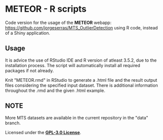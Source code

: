 # METEOR - R scripts
Code version for the usage of the **METEOR** webapp: https://github.com/jorgeserras/MTS_OutlierDetection using R code, instead of a Shiny application.

## Usage

It is advice the use of RStudio IDE and R version of atleast 3.5.2, due to the installation process.
The script will automatically install all required packages if not already.

Knit "METEOR.rmd" in RStudio to generate a .html file and the result output files considering the specified input dataset. There is additional information throughout the .rmd and the given .html example.

## NOTE

More MTS datasets are available in the current repository in the "data" branch.

Licensed under the **[GPL-3.0 License](https://www.gnu.org/licenses/gpl-3.0.html)**.
